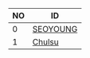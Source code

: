 |NO|ID|
|-|-|
|0|[SEOYOUNG](https://github.com/Seo-Young/sos-masters)|
|1|[Chulsu](https://github.com/Chul-Su/sos-masters)|
